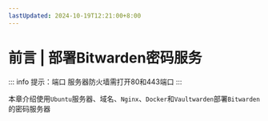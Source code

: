 ```yaml
---
lastUpdated: 2024-10-19T12:21:00+8:00
---
```


# 前言 | 部署Bitwarden密码服务

::: info 提示：端口
服务器防火墙需打开80和443端口
:::

本章介绍使用```Ubuntu```服务器、域名、```Nginx```、```Docker```和```Vaultwarden```部署```Bitwarden```的密码服务器